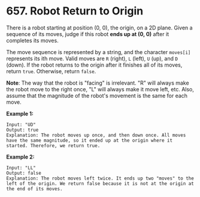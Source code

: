 # 657. Robot Return to Origin

There is a robot starting at position (0, 0), the origin, on a 2D plane. Given a sequence of its moves, judge if this robot **ends up at (0, 0)** after it completes its moves.

The move sequence is represented by a string, and the character  `moves[i]` represents its ith move. Valid moves are `R` (right), `L` (left), `U` (up), and `D` (down). If the robot returns to the origin after it  finishes all of its moves, return `true`. Otherwise, return `false`.

**Note**: The way that the robot is "facing" is  irrelevant. "R" will always make the robot move to the right once, "L"  will always make it move left, etc. Also, assume that the magnitude of  the robot's movement is the same for each move.

**Example 1:**

```()
Input: "UD"
Output: true
Explanation: The robot moves up once, and then down once. All moves have the same magnitude, so it ended up at the origin where it started. Therefore, we return true.
```

**Example 2:**

```()
Input: "LL"
Output: false
Explanation: The robot moves left twice. It ends up two "moves" to the left of the origin. We return false because it is not at the origin at the end of its moves.
```
